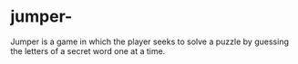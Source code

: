 # jumper-

Jumper is a game in which the player 
seeks to solve a puzzle by guessing 
the letters of a secret word one at a time.